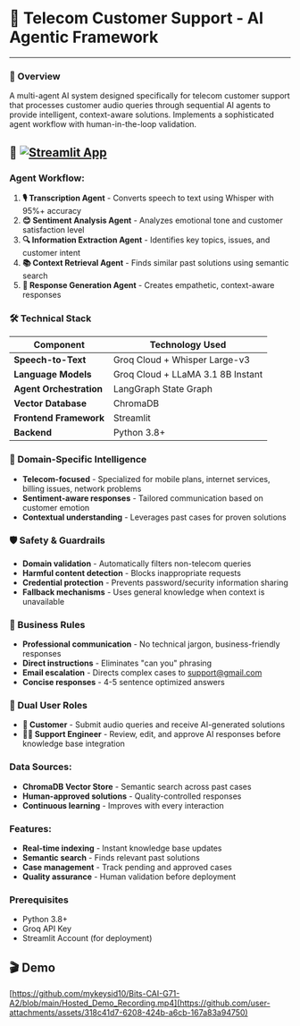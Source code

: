 # 🎯 Telecom Customer Support - AI Agentic Framework

---

### 📌 Overview

A multi-agent AI system designed specifically for telecom customer support that processes customer audio queries through sequential AI agents to provide intelligent, context-aware solutions. Implements a sophisticated agent workflow with human-in-the-loop validation.

## 🌟 [![Streamlit App](https://static.streamlit.io/badges/streamlit_badge_black_white.svg)](https://devpost-it-hacks-25-hackathon.streamlit.app/)

### Agent Workflow:
1. **🎙️ Transcription Agent** - Converts speech to text using Whisper with 95%+ accuracy
2. **😊 Sentiment Analysis Agent** - Analyzes emotional tone and customer satisfaction level  
3. **🔍 Information Extraction Agent** - Identifies key topics, issues, and customer intent
4. **📚 Context Retrieval Agent** - Finds similar past solutions using semantic search
5. **💬 Response Generation Agent** - Creates empathetic, context-aware responses

### 🛠️ Technical Stack

| Component | Technology Used |
|-----------|-----------------|
| **Speech-to-Text** | Groq Cloud + Whisper Large-v3 |
| **Language Models** | Groq Cloud + LLaMA 3.1 8B Instant |
| **Agent Orchestration** | LangGraph State Graph |
| **Vector Database** | ChromaDB |
| **Frontend Framework** | Streamlit |
| **Backend** | Python 3.8+ |

### 🎯 Domain-Specific Intelligence
- **Telecom-focused** - Specialized for mobile plans, internet services, billing issues, network problems
- **Sentiment-aware responses** - Tailored communication based on customer emotion
- **Contextual understanding** - Leverages past cases for proven solutions

### 🛡️ Safety & Guardrails
- **Domain validation** - Automatically filters non-telecom queries
- **Harmful content detection** - Blocks inappropriate requests
- **Credential protection** - Prevents password/security information sharing
- **Fallback mechanisms** - Uses general knowledge when context is unavailable

### 🔧 Business Rules
- **Professional communication** - No technical jargon, business-friendly responses
- **Direct instructions** - Eliminates "can you" phrasing
- **Email escalation** - Directs complex cases to support@gmail.com
- **Concise responses** - 4-5 sentence optimized answers

### 👥 Dual User Roles
- **👤 Customer** - Submit audio queries and receive AI-generated solutions
- **👨‍💼 Support Engineer** - Review, edit, and approve AI responses before knowledge base integration

### Data Sources:
- **ChromaDB Vector Store** - Semantic search across past cases
- **Human-approved solutions** - Quality-controlled responses
- **Continuous learning** - Improves with every interaction

### Features:
- **Real-time indexing** - Instant knowledge base updates
- **Semantic search** - Finds relevant past solutions
- **Case management** - Track pending and approved cases
- **Quality assurance** - Human validation before deployment

### Prerequisites
- Python 3.8+
- Groq API Key
- Streamlit Account (for deployment)

## 🎬 Demo

[https://github.com/mykeysid10/Bits-CAI-G71-A2/blob/main/Hosted_Demo_Recording.mp4](https://github.com/user-attachments/assets/318c41d7-6208-424b-a6cb-167a83a94750)

